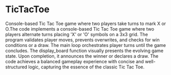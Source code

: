 # TicTacToe
 Console-based Tic Tac Toe game where two players take turns to mark X or O.The code implements a console-based Tic Tac Toe game where two players alternate turns placing 'X' or 'O' symbols on a 3x3 grid. The program validates player moves, prevents overwrites, and checks for win conditions or a draw. The main loop orchestrates player turns until the game concludes. The display_board function visually presents the evolving game state. Upon completion, it announces the winner or declares a draw. The code achieves a balanced gameplay experience with concise and well-structured logic, capturing the essence of the classic Tic Tac Toe.
